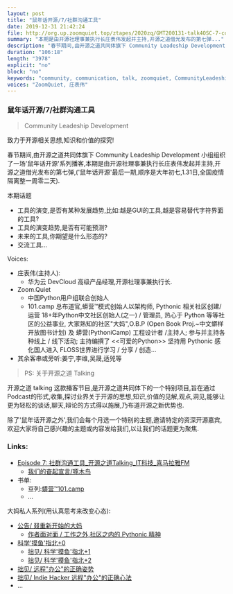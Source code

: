 ```yaml
---
layout: post
title: "鼠年话开源/7/社群沟通工具"
date: 2019-12-31 21:42:24 
file: http://org.up.zoomquiet.top/ztapes/2020zq/GMT200131-talk4OSC-7-communication-tools-ZoomQuiet.mp3
summary: "本期是由开源社理事兼执行长庄表伟发起并主持,开源之道借光发布的第七弹..."
description: "春节期间,由开源之道共同体旗下 Community Leadeship Development 小组组织了一场'鼠年话开源'系列播客...本期话题:工具的演变,是否有某种发展趋势,比如:越是GUI的工具,越是容易替代字符界面的工具?..."
duration: "106:18" 
length: "3978"
explicit: "no" 
block: "no" 
keywords: "community, communication, talk, zoomquiet, CommunityLeadeshipDevelopment"
voices: "ZoomQuiet, 庄表伟"
---
```



### 鼠年话开源/7/社群沟通工具
> Community Leadeship Development

致力于开源相关思想,知识和价值的探究!

春节期间,由开源之道共同体旗下 Community Leadeship Development 小组组织了一场'鼠年话开源'系列播客,本期是由开源社理事兼执行长庄表伟发起并主持,开源之道借光发布的第七弹,('鼠年话开源'最后一期,顺序是大年初七,1.31日,全国疫情隔离整一周零二天). 


本期话题

- 工具的演变,是否有某种发展趋势,比如:越是GUI的工具,越是容易替代字符界面的工具?
- 工具的演变趋势,是否有可能预测?
- 未来的工具,你期望是什么形态的?
- 交流工具...


Voices:

- 庄表伟(主持人):
    + 华为云 DevCloud 高级产品经理,开源社理事兼执行长. 
- Zoom.Quiet
    + 中国Python用户组联合创始人
    + 101.camp 总布道官,蟒营™模式创始人以架构师, Pythonic 相关社区创建/运营 18+年Python中文社区创始人(之一) / 管理员, 热心于 Python 等等社区的公益事业, 大家熟知的社区"大妈",O.B.P (Open Book Proj.~中文蟒样开放图书计划) 及 蟒营(PythoniCamp) 工程设计者 /主持人; 参与并主持各种线上 / 线下活动; 主持编撰了 <<可爱的Python>> 坚持用 Pythonic 感化国人进入 FLOSS世界进行学习 / 分享 / 创造... 
- 其余客串或旁听:姜宁,李维,吴晟,适兕等


> PS: 关于开源之道 Talking

开源之道 talking 这款播客节目,是开源之道共同体下的一个特别项目,旨在通过Podcast的形式,收集,探讨业界关于开源的思想,知识,价值的见解,观点,洞见,能够让更为轻松的谈话,聊天,辩论的方式得以施展,乃布道开源之新优势也. 

除了'鼠年话开源之外',我们会每个月选一个特别的主题,邀请特定的资深开源嘉宾,欢迎大家将自己感兴趣的主题或内容发给我们,以让我们的话题更为聚焦. 

### Links: 

- [Episode 7: 社群沟通工具_开源之道Talking_IT科技_喜马拉雅FM](https://www.ximalaya.com/keji/32915040/252186212)
    + [我们的奋起宣言/啄木鸟](https://wiki.woodpecker.org.cn/moin/RouseChina)
- 书单:
    + 豆列:[蟒营™101.camp](https://www.douban.com/doulist/119293075/)
    + ...


大妈私人系列(用认真思考来改变心态):

- [公告/ 叕重新开始的大妈](https://mp.weixin.qq.com/s/N5TuRRbF485D4Q90XdDA7g)
    + [作者面对面 / 工作之外,社区之内的 Pythonic 精神](https://mp.weixin.qq.com/s/Rj3YRIpecMIsV9UzEY4_lw)
- [科学'摸鱼'指北+0](https://mp.weixin.qq.com/s/Q-keoD_3L29zKNPnwLTFXw)
    + [拙见/ 科学'摸鱼'指北+1](https://mp.weixin.qq.com/s/fnu9dtLQVc_TiShluhXccw)
    + [拙见/ 科学'摸鱼'指北+2](https://mp.weixin.qq.com/s/4NZGKhdbAaanxNKZyQR-vg)
- [拙见/ 远程"办公"的正确姿势](https://mp.weixin.qq.com/s/XzN7if9-ntvOkIbRrT4s_Q)
- [拙见/ Indie Hacker 远程"办公"的正确心法](https://mp.weixin.qq.com/s/d28HqnF5aRs0jZ4tKwSmQg)
- ... 


